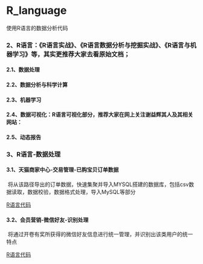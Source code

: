 # R_language
使用R语言的数据分析代码

### 2、R语言：《R语言实战》、《R语言数据分析与挖掘实战》、《R语言与机器学习》等，其实更推荐大家去看原始文档；  
#### 2.1、数据处理
#### 2.2、数据分析与科学计算
#### 2.3、机器学习
#### 2.4、数据可视化：R语言可视化部分，推荐大家在网上关注谢益辉其人及其相关网站：
#### 2.5、动态报告

### 3、R语言-数据处理
#### 3.1、天猫商家中心-交易管理-已购宝贝订单数据
  将从该路径导出的订单数据，快速集聚并导入MYSQL搭建的数据库，包括csv数据读取，数据校验，数据格式处理，导入MySQL等部分
  
  [R语言代码](https://github.com/panying1990/R_language/blob/master/taobao_order_datainput)
  
#### 3.2、会员营销-微信好友-识别处理
  将通过开卷有奖所获得的微信好友信息进行统一管理，并识别出该类用户的统一特点
  
  [R语言代码](https://github.com/panying1990/R_language/blob/master/weixin_user_recognize.R)
